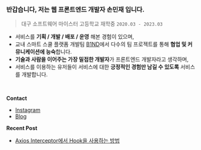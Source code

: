 ### 반갑습니다, 저는 웹 프론트엔드 개발자 손민재 입니다.
> 대구 소프트웨어 마이스터 고등학교 재학중 `2020.03 - 2023.03`
- 서비스를 **기획 / 개발 / 배포 / 운영** 해본 경험이 있으며, 
- 교내 스마트 스쿨 플랫폼 개발팀 [B1ND](https://github.com/Team-B1ND)에서 다수의 팀 프로젝트를 통해 **협업 및 커뮤니케이션에 능숙**합니다.
- **기술과 사람을 이어주는 가장 밀접한 개발자**가 프론트엔드 개발자라고 생각하며, 
- 서비스를 이용하는 유저들이 서비스에 대한 **긍정적인 경험만 남길 수 있도록** 서비스를 개발합니다.

<br/>

**Contact**
- [Instagram](https://www.instagram.com/clzzi.dev)
- [Blog](https://velog.io/@jce1407)

**Recent Post**
- [Axios Interceptor에서 Hook을 사용하는 방법](https://velog.io/@jce1407/Axios-Interceptor%EC%97%90%EC%84%9C-Hook%EC%9D%84-%EC%82%AC%EC%9A%A9%ED%95%98%EB%8A%94-%EB%B0%A9%EB%B2%95)

